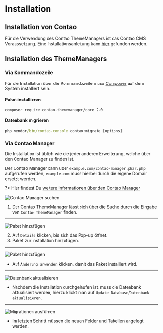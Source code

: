 # Installation

## Installation von Contao

Für die Verwendung des Contao ThemeManagers ist das Contao CMS Voraussetzung.
Eine Installationsanleitung kann
[hier](https://docs.contao.org/manual/de/installation/quickstart/) gefunden werden.

## Installation des ThemeManagers

### Via Kommandozeile
Für die Installation über die Kommandozeile muss [Composer](https://getcomposer.org/) auf dem System installiert sein.

#### Paket installieren
```shell
composer require contao-thememanager/core 2.0
```

#### Datenbank migrieren
```cmd
php vendor/bin/contao-console contao:migrate [options]
```


### Via Contao Manager
Die Installation ist üblich wie die jeder anderen Erweiterung, welche über den Contao Manager zu finden
ist.

Der Contao Manager kann über ``example.com/contao-manager.phar.php`` aufgerufen werden,
``example.com`` muss hierbei  durch die eigene Domain ersetzt werden.

?> Hier findest Du [weitere Informationen über den Contao Manager](https://docs.contao.org/manual/de/installation/contao-manager/)

![Contao Manager suchen](../_images/setup/1_manager_1.png)
1. Der Contao ThemeManager lässt sich über die Suche durch die Eingabe von ``Contao ThemeManager`` finden.
____
![Paket hinzufügen](../_images/setup/1_manager_2.png)

2. Auf ``Details`` klicken, bis sich das Pop-up öffnet.
3. Paket zur Installation hinzufügen.
____
![Paket hinzufügen](../_images/setup/1_manager_3.png)
- Auf ``Änderung anwenden`` klicken, damit das Paket installiert wird.
____
![Datenbank aktualisieren](../_images/setup/1_manager_4.png)
- Nachdem die Installation durchgelaufen ist, muss die Datenbank aktualisiert werden, hierzu klickt man auf
  ``Update Database``/``Datenbank aktualisieren``.
____
![Migrationen ausführen](../_images/setup/1_manager_5.png)
- Im letzten Schritt müssen die neuen Felder und Tabellen angelegt werden.
